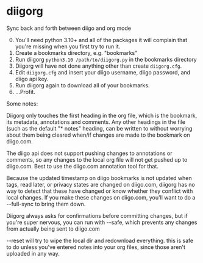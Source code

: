 # diigorg
Sync back and forth between diigo and org mode

0. You'll need python 3.10+ and all of the packages it will complain that you're missing when you first try to run it.
1. Create a bookmarks directory, e.g. "bookmarks"
2. Run diigorg `python3.10 /path/to/diigorg.py` in the bookmarks directory
3. Diigorg will have not done anything other than create `diigorg.cfg`.
4. Edit `diigorg.cfg` and insert your diigo username, diigo password, and diigo api key.
5. Run diigorg again to download all of your bookmarks.
6. ...Profit.

Some notes:

Diigorg only touches the first heading in the org file, which is the bookmark, its metadata, annotations and comments. 
Any other headings in the file (such as the default "* notes" heading, can be written to without worrying about them being cleared when/if changes are made to the bookmark on diigo.com.

The diigo api does not support pushing changes to annotations or comments, so any changes to the local org file will not get pushed up to diigo.com.
Best to use the diigo.com annotation tool for that.

Because the updated timestamp on diigo bookmarks is not updated when tags, read later, or privacy states are changed on diigo.com, diigorg has no way to detect that these have changed or know whether they conflict with local changes.
If you make these changes on diigo.com, you'll want to do a --full-sync to bring them down.

Diigorg always asks for confirmations before committing changes, but if you're super nervous, you can run with --safe, which prevents any changes from actually being sent to diigo.com

--reset will try to wipe the local dir and redownload everything. this is safe to do unless you've entered notes into your org files, since those aren't uploaded in any way.
